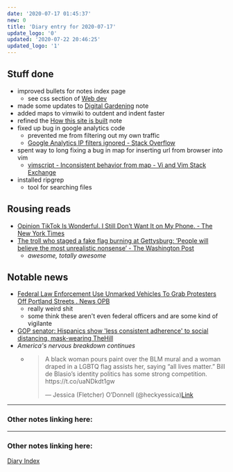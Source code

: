 ```yaml
---
date: '2020-07-17 01:45:37'
new: 0
title: 'Diary entry for 2020-07-17'
update_logo: '0'
updated: '2020-07-22 20:46:25'
updated_logo: '1'
---
```

## Stuff done
* improved bullets for notes index page
  * see css section of [Web dev](/Web-dev)
* made some updates to [Digital Gardening](/Digital-Gardening) note
* added maps to vimwiki to outdent and indent faster
* refined the [How this site is built](/How-this-site-is-built) note
* fixed up bug in google analytics code
  * prevented me from filtering out my own traffic
  * [Google Analytics IP filters ignored - Stack Overflow](https://stackoverflow.com/questions/62959023/google-analytics-ip-filters-ignored/62959602#62959602)
* spent way to long fixing a bug in map for inserting url from browser into vim
  * [vimscript - Inconsistent behavior from map - Vi and Vim Stack Exchange](https://vi.stackexchange.com/questions/26531/inconsistent-behavior-from-map)
* installed ripgrep
  * tool for searching files

## Rousing reads
* [Opinion  TikTok Is Wonderful. I Still Don’t Want It on My Phone. - The New York Times](https://www.nytimes.com/2020/07/17/opinion/tiktok-ban-china.html?action=click&module=Opinion&pgtype=Homepage)
* [The troll who staged a fake flag burning at Gettysburg: ’People will believe the most unrealistic nonsense’ - The Washington Post](https://www.washingtonpost.com/investigations/2020/07/17/gettysburg-antifa-flag-burning-troll/?arc404=true)
  * *awesome, totally awesome*

## Notable news
* [Federal Law Enforcement Use Unmarked Vehicles To Grab Protesters Off Portland Streets . News  OPB](https://www.opb.org/news/article/federal-law-enforcement-unmarked-vehicles-portland-protesters/)
  * really weird shit
  * some think these aren't even federal officers and are some kind of
    vigilante
* [GOP senator: Hispanics show 'less consistent adherence' to social distancing, mask-wearing  TheHill](https://thehill.com/latino/507678-gop-senator-hispanics-show-less-consistent-adherence-to-social-distancing-mask-wearing)
* *America's nervous breakdown continues*
  * <blockquote class="twitter-tweet"><p lang="en" dir="ltr">A black woman pours paint over the BLM mural and a woman draped in a LGBTQ flag assists her, saying “all lives matter.” Bill de Blasio’s identity politics has some strong competition. https://t.co/uaNDkdt1gw</p>&mdash; Jessica (Fletcher) O’Donnell (@heckyessica)<a href="https://twitter.com/heckyessica/status/1284287793263501314)?ref_src=twsrc%5#tfw">Link</a></blockquote><script async src="https://platform.twitter.com/widgets.js" charset="utf-8"></script>



---
### Other notes linking here:

---
### Other notes linking here:


[Diary Index](/diary)